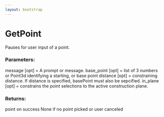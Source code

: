 ```yaml
---
layout: bootstrap
---
```


# GetPoint

Pauses for user input of a point.
          

### Parameters:

message [opt] = A prompt or message.
base_point [opt] = list of 3 numbers or Point3d identifying a starting, or base point
distance  [opt] = constraining distance. If distance is specified, basePoint must also
                  be sepcified.
in_plane [opt] = constrains the point selections to the active construction plane.
        

### Returns:


point on success
None if no point picked or user canceled
        


